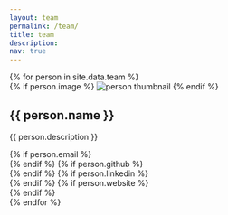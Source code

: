 ```yaml
---
layout: team
permalink: /team/
title: team
description:
nav: true
---
```


<div class="team grid">
  {% for person in site.data.team %}
  <div class="grid-item">
    <div class="card">
      {% if person.image %}
      <img src="/assets/img/team/{{ person.image }}" alt="person thumbnail">
      {% endif %}
      <div class="card-body">
        <h2 class="card-title text-lowercase">{{ person.name }}</h2>
        <p class="card-text">{{ person.description }}</p>
        <div class="row ml-1 mr-1 p-0">
          {% if person.email %}
          <div class="social-icon">
            <div class="icon" data-toggle="tooltip" title="Email">
              <a href="mailto:{{ person.email }}" target="_blank"><i class="fas fa-envelope-open-text"></i></a>
            </div>
          </div>
          {% endif %}
          {% if person.github %}
          <div class="social-icon">
            <div class="icon" data-toggle="tooltip" title="Github Profile">
              <a href="https://github.com/{{ person.github }}" target="_blank"><i class="fab fa-github"></i></a>
            </div>
          </div>
          {% endif %}
          {% if person.linkedin %}
          <div class="social-icon">
            <div class="icon" data-toggle="tooltip" title="Linked in">
              <a href="{{ person.linkedin }}" target="_blank"><i class="fab fa-linkedin"></i></a>
            </div>
          </div>
          {% endif %}
          {% if person.website %}
          <div class="social-icon">
            <div class="icon" data-toggle="tooltip" title="External website">
              <a href="{{ person.website }}" target="_blank"><i class="fas fa-external-link-square-alt"></i></a>
            </div>
          </div>
          {% endif %}
        </div>
      </div>
    </div>
  </div>
{% endfor %}

</div>
